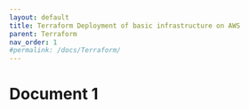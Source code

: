 ```yaml
---
layout: default
title: Terraform Deployment of basic infrastructure on AWS
parent: Terraform
nav_order: 1
#permalink: /docs/Terraform/
---
```


# Document 1